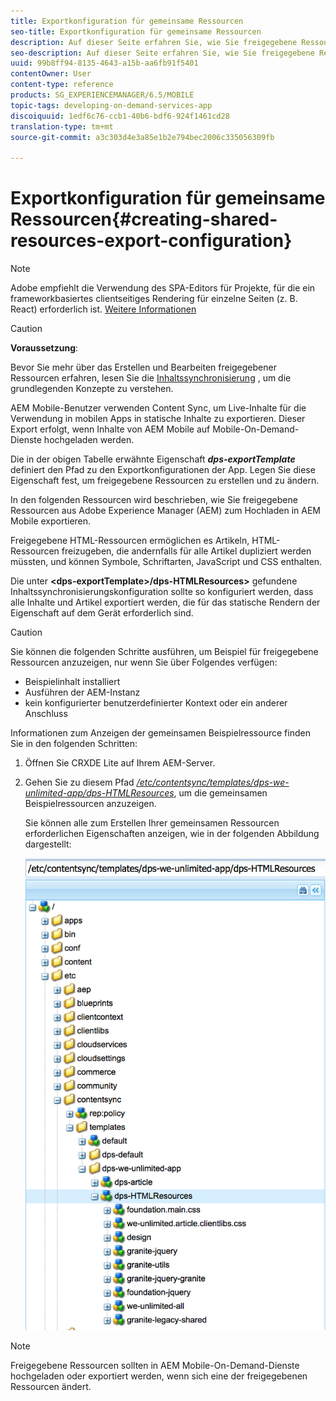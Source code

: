 ```yaml
---
title: Exportkonfiguration für gemeinsame Ressourcen
seo-title: Exportkonfiguration für gemeinsame Ressourcen
description: Auf dieser Seite erfahren Sie, wie Sie freigegebene Ressourcen aus Adobe Experience Manager (AEM) zum Hochladen in AEM Mobile exportieren.
seo-description: Auf dieser Seite erfahren Sie, wie Sie freigegebene Ressourcen aus Adobe Experience Manager (AEM) zum Hochladen in AEM Mobile exportieren.
uuid: 99b8ff94-8135-4643-a15b-aa6fb91f5401
contentOwner: User
content-type: reference
products: SG_EXPERIENCEMANAGER/6.5/MOBILE
topic-tags: developing-on-demand-services-app
discoiquuid: 1edf6c76-ccb1-40b6-bdf6-924f1461cd28
translation-type: tm+mt
source-git-commit: a3c303d4e3a85e1b2e794bec2006c335056309fb

---
```



# Exportkonfiguration für gemeinsame Ressourcen{#creating-shared-resources-export-configuration}

>[!NOTE]
>
>Adobe empfiehlt die Verwendung des SPA-Editors für Projekte, für die ein frameworkbasiertes clientseitiges Rendering für einzelne Seiten (z. B. React) erforderlich ist. [Weitere Informationen](/help/sites-developing/spa-overview.md)

>[!CAUTION]
>
>**Voraussetzung**:
>
>Bevor Sie mehr über das Erstellen und Bearbeiten freigegebener Ressourcen erfahren, lesen Sie die [Inhaltssynchronisierung](/help/mobile/mobile-ondemand-contentsync.md) , um die grundlegenden Konzepte zu verstehen.

AEM Mobile-Benutzer verwenden Content Sync, um Live-Inhalte für die Verwendung in mobilen Apps in statische Inhalte zu exportieren. Dieser Export erfolgt, wenn Inhalte von AEM Mobile auf Mobile-On-Demand-Dienste hochgeladen werden.

Die in der obigen Tabelle erwähnte Eigenschaft ***dps-exportTemplate*** definiert den Pfad zu den Exportkonfigurationen der App. Legen Sie diese Eigenschaft fest, um freigegebene Ressourcen zu erstellen und zu ändern.

In den folgenden Ressourcen wird beschrieben, wie Sie freigegebene Ressourcen aus Adobe Experience Manager (AEM) zum Hochladen in AEM Mobile exportieren.

Freigegebene HTML-Ressourcen ermöglichen es Artikeln, HTML-Ressourcen freizugeben, die andernfalls für alle Artikel dupliziert werden müssten, und können Symbole, Schriftarten, JavaScript und CSS enthalten.

Die unter **&lt;dps-exportTemplate>/dps-HTMLResources>** gefundene Inhaltssynchronisierungskonfiguration sollte so konfiguriert werden, dass alle Inhalte und Artikel exportiert werden, die für das statische Rendern der Eigenschaft auf dem Gerät erforderlich sind.

>[!CAUTION]
>
>Sie können die folgenden Schritte ausführen, um Beispiel für freigegebene Ressourcen anzuzeigen, nur wenn Sie über Folgendes verfügen:
>
>* Beispielinhalt installiert
>* Ausführen der AEM-Instanz
>* kein konfigurierter benutzerdefinierter Kontext oder ein anderer Anschluss
>



Informationen zum Anzeigen der gemeinsamen Beispielressource finden Sie in den folgenden Schritten:

1. Öffnen Sie CRXDE Lite auf Ihrem AEM-Server.
1. Gehen Sie zu diesem Pfad *[/etc/contentsync/templates/dps-we-unlimited-app/dps-HTMLResources](http://localhost:4502/crx/de/index.jsp#/etc/contentsync/templates/dps-we-unlimited-app/dps-HTMLResources)*, um die gemeinsamen Beispielressourcen anzuzeigen.

   Sie können alle zum Erstellen Ihrer gemeinsamen Ressourcen erforderlichen Eigenschaften anzeigen, wie in der folgenden Abbildung dargestellt:

   ![chlimage_1-145](assets/chlimage_1-145.png)

>[!NOTE]
>
>Freigegebene Ressourcen sollten in AEM Mobile-On-Demand-Dienste hochgeladen oder exportiert werden, wenn sich eine der freigegebenen Ressourcen ändert.

